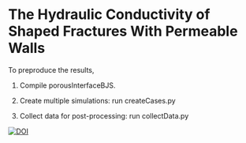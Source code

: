 # The Hydraulic Conductivity of Shaped Fractures With Permeable Walls 
To preproduce the results,

1. Compile porousInterfaceBJS.

2. Create multiple simulations: run createCases.py

3. Collect data for post-processing: run collectData.py


[![DOI](https://zenodo.org/badge/203642746.svg)](https://zenodo.org/badge/latestdoi/203642746)

